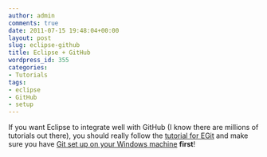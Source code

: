 ```yaml
---
author: admin
comments: true
date: 2011-07-15 19:48:04+00:00
layout: post
slug: eclipse-github
title: Eclipse + GitHub
wordpress_id: 355
categories:
- Tutorials
tags:
- eclipse
- GitHub
- setup
---
```


If you want Eclipse to integrate well with GitHub (I know there are millions of tutorials out there), you should really follow the [tutorial for EGit](http://www.vogella.de/articles/EGit/article.html) and make sure you have [Git set up on your Windows machine](http://help.github.com/win-set-up-git/) **first**!
